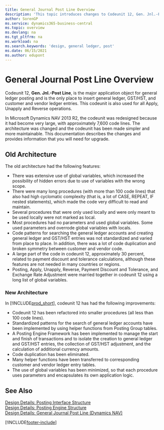 ```yaml
---
title: General Journal Post Line Overview
description: 'This topic introduces changes to Codeunit 12, Gen. Jnl.-Post Line, and is the only place to insert general ledger, GST/HST, and customer and vendor ledger entries.'
author: SorenGP
ms.service: dynamics365-business-central
ms.topic: overview
ms.devlang: na
ms.tgt_pltfrm: na
ms.workload: na
ms.search.keywords: 'design, general ledger, post'
ms.date: 06/15/2021
ms.author: edupont
---
```

# <a name="general-journal-post-line-overview"></a>General Journal Post Line Overview

Codeunit 12, **Gen. Jnl.-Post Line**, is the major application object for general ledger posting and is the only place to insert general ledger, GST/HST, and customer and vendor ledger entries. This codeunit is also used for all Apply, Unapply and Reverse operations.  
  
In Microsoft Dynamics NAV 2013 R2, the codeunit was redesigned because it had become very large, with approximately 7,600 code lines. The architecture was changed and the codeunit has been made simpler and more maintainable. This documentation describes the changes and provides information that you will need for upgrade.  
  
## <a name="old-architecture"></a>Old Architecture  
The old architecture had the following features:  
  
* There was extensive use of global variables, which increased the possibility of hidden errors due to use of variables with the wrong scope.  
* There were many long procedures (with more than 100 code lines) that also had high cyclomatic complexity (that is, a lot of CASE, REPEAT, IF nested statements), which made the code very difficult to read and maintain.  
* Several procedures that were only used locally and were only meant to be used locally were not marked as local.  
* Most procedures had no parameters and used global variables. Some used parameters and overrode global variables with locals.  
* Code patterns for searching the general ledger accounts and creating general ledger and GST/HST entries was not standardized and varied from place to place. In addition, there was a lot of code duplication and broken symmetry between customer and vendor code.  
* A large part of the code in codeunit 12, approximately 30 percent, related to payment discount and tolerance calculations, although these features are not needed in many countries or regions.  
* Posting, Apply, Unapply, Reverse, Payment Discount and Tolerance, and Exchange Rate Adjustment were married together in codeunit 12 using a long list of global variables.  
  
### <a name="new-architecture"></a>New Architecture  
In [!INCLUDE[prod_short](includes/prod_short.md)], codeunit 12 has had the following improvements:  
  
* Codeunit 12 has been refactored into smaller procedures (all less than 100 code lines).  
* Standardized patterns for the search of general ledger accounts have been implemented by using helper functions from Posting Group tables.  
* A Posting Engine Framework has been implemented to manage the start and finish of transactions and to isolate the creation to general ledger and GST/HST entries, the collection of GST/HST adjustment, and the calculation of additional currency amounts.  
* Code duplication has been eliminated.  
* Many helper functions have been transferred to corresponding customer and vendor ledger entry tables.  
* The use of global variables has been minimized, so that each procedure uses parameters and encapsulates its own application logic.  
  
## <a name="see-also"></a>See Also

[Design Details: Posting Interface Structure](design-details-posting-interface-structure.md)  
[Design Details: Posting Engine Structure](design-details-posting-engine-structure.md)  
[Design Details: General Journal Post Line (Dynamics NAV)](/dynamics-nav-app/design-details-general-journal-post-line)  


[!INCLUDE[footer-include](includes/footer-banner.md)]